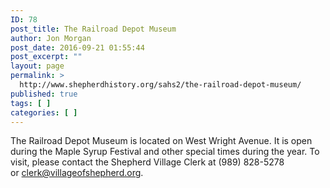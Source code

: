 ```yaml
---
ID: 78
post_title: The Railroad Depot Museum
author: Jon Morgan
post_date: 2016-09-21 01:55:44
post_excerpt: ""
layout: page
permalink: >
  http://www.shepherdhistory.org/sahs2/the-railroad-depot-museum/
published: true
tags: [ ]
categories: [ ]
---
```

The Railroad Depot Museum is located on West Wright Avenue. It is open during the Maple Syrup Festival and other special times during the year. To visit, please contact the Shepherd Village Clerk at (989) 828-5278 or <a href="mailto:clerk@villageofshepherd.org">clerk@villageofshepherd.org</a>.